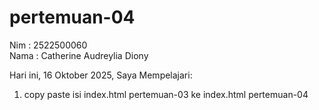 # pertemuan-04

Nim : 2522500060 <br>
Nama : Catherine Audreylia Diony <br>

Hari ini, 16 Oktober 2025, Saya Mempelajari:
<ol>
  <li>copy paste isi index.html pertemuan-03 ke index.html pertemuan-04</li>
</ol>